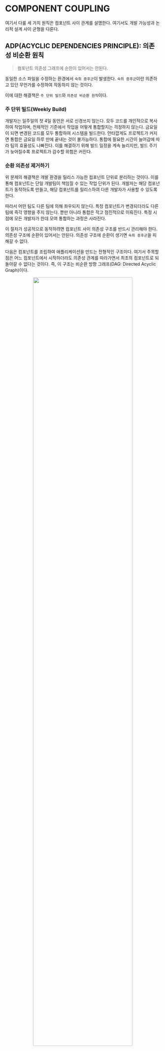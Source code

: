 # COMPONENT COUPLING

여기서 다룰 세 가지 원칙은 컴포넌트 사이 관계를 설명한다. 여기서도 개발 가능성과 논리적 설계 사이 균형을 다룬다.

## ADP(ACYCLIC DEPENDENCIES PRINCIPLE): 의존성 비순환 원칙

> 컴포넌트 의존성 그래프에 순한이 있어서는 안된다.

동일한 소스 파일을 수정하는 환경에서 `숙취 증후군`이 발생한다. `숙취 증후군`이란 의존하고 있던 무언가를 수정하여 작동하지 않는 것이다.

이에 대한 해결책은 `주 단위 빌드`와 `의존성 비순환 원칙`이다.

### 주 단위 빌드(Weekly Build)

개발자는 일주일의 첫 4일 동안은 서로 신경쓰지 않는다. 모두 코드를 개인적으로 복사하여 작업하며, 전체적인 기준에서 작업을 어떻게 통합할지는 걱정하지 않는다. 금요일이 되면 변경된 코드를 모두 통합하여 시스템을
빌드한다. 안타깝게도 프로젝트가 커지면 통합은 금요일 하루 만에 끝내는 것이 불가능하다. 통합에 필요한 시간이 늘어감에 따라 팀의 효율성도 나빠진다. 이를 해결하기 위해 빌드 일정을 계속 늘리지만, 빌드 주기가
늦어질수록 프로젝트가 감수할 위험은 커진다.

### 순환 의존성 제거하기

위 문제의 해결책은 개발 환경을 릴리스 가능한 컴포넌트 단위로 분리하는 것이다. 이를 통해 컴포넌트는 단일 개발팀이 책임질 수 있는 작업 단위가 된다. 개발자는 해당 컴포넌트가 동작하도록 만들고, 해당 컴포넌트를
릴리스하여 다른 개발자가 사용할 수 있도록 한다.

따라서 어떤 팀도 다른 팀에 의해 좌우되지 않는다. 특정 컴포넌트가 변경되더라도 다른 팀에 즉각 영향을 주지 않는다. 뿐만 아니라 통합은 작고 점진적으로 이뤄진다. 특정 시점에 모든 개발자가 한데 모여 통합하는
과정은 사라진다.

이 절차가 성공적으로 동작하려면 컴포넌트 사이 의존성 구조를 반드시 관리해야 한다. 의존성 구조에 순환이 있어서는 안된다. 의존성 구조에 순환이 생기면 `숙취 증후군`을 피해갈 수 없다.

다음은 컴포넌트를 조립하여 애플리케이션을 만드는 전형적인 구조이다. 여기서 주목할 점은 어느 컴포넌트에서 시작하더라도 의존성 관계를 따라가면서 최초의 컴포넌트로 되돌아갈 수 없다는 것이다. 즉, 이 구조는 비순환
방향 그래프(DAG: Directed Acyclic Graph)이다.

<div align="center">
<img src="img/component_diagram.png" width="80%">
</div>

Presenters를 담당하는 팀에서 이 컴포넌트의 새 릴리스를 만들면 View와 Main 컴포넌트에 영향을 받는다. 이 두 컴포넌트를 개발하는 개발자라면 Presenters의 새로운 릴리스와 자신의 작업물을 언제
통합할지 결정해야 한다.

또한 Main은 새로 릴리스되더라도 시스템에 영향받는 컴포넌트가 전혀 없다는 사실에 주목하자. 즉, Main이 변경되더라도 미치게 되는 영향은 거의 작다는 의미이다.

Presenters 컴포넌트를 만드는 개발자가 이를 테스트하려면, 현재 사용중인 버전의 Interactors와 Entities를 이용해 Presenters 자체 버전을 빌드하면 된다. 나머지 컴포넌트와는 전혀 관련이
없다. 즉, 해당 개발자는 테스트를 구성할 때 대체로 적은 노력이 든다는 뜻이다.

시스템 전체를 릴리스할 때가 오면 절차는 상향식으로 진행된다. 먼저 Entities 컴포넌트를 컴파일하고, 테스트하고, 릴리스한다. 그러고 Database와 Interactors도 동일한 과정을 거친다. Main은
마지막에 처리한다. 이처럼 컴포넌트 간 의존성을 파악하고 있으면 시스템을 빌드하는 방법을 알 수 있다.

### 순환이 컴포넌트 의존성 그래프에 미치는 영향

새로운 요구사항이 발생해 Entities에 포함된 클래스 하나가 Authorizer에 포함된 클래스 하나를 사용하도록 변경할 수밖에 없다고 가정하자.

<div align="center">
<img src="img/dependency_cycle.png" width="80%">
</div>

이렇게 되면 순환 의존성이 발생한다. Database 컴포넌트를 만드는 개발자는 컴포넌트를 릴리스하려면 Entities 컴포넌트와 반드시 호환되어야 한다. 하지만 Entities 컴포넌트에 순환이 있으므로,
Database 컴포넌트는 또한 Authorizer와도 호환되어야 한다. 그러나 Authorizer는 Interactors에 의존한다. 이로 인해 Database는 릴리스하기 훨씬 어려워진다. Entities,
Authorizer, Interactors는 사실상 하나의 컴포넌트가 되어버린다.

Entities 컴포넌트를 테스트할 때도 Authorizer와 Interactors까지도 반드시 빌드하고 통합해야 한다.

이처럼 순환이 생기면 컴포넌트 분리하기가 상당히 어려워진다. 테스트도 어려워지며, 에러도 쉽게 발생한다. 더욱이 모듈의 개수가 늘어감에 따라 빌드 관련 이슈는 기하급수적으로 증가한다. 또한 순환이 생기면 어떤 순서로
빌드해야 올바른지 파악이 어려워진다.

### 순환 끊기

컴포넌트 사이 순환을 끊고 의존성을 다시 DAG로 원상복구하는 일은 언제라도 가능한다.

1. DIP를 이용한다. 다음과 같이 User가 필요한 메서드를 제공하는 인터페이스를 생성한다. 그리고 이 인터페이스는 Entities에 위치시키고, Authorizer에서 이 인터페이스를 상속받아 의존성을 역전시켜
   순환을 끊을 수 있다.

<div align="center">
<img src="img/inverting_dependency.png" width="80%">
</div>

2. Entities와 Authorizer가 모두 의존하는 새로운 컴포넌트를 만든다. 그리고 두 컴포넌트가 모두 의존하는 클래스들을 새로운 컴포넌트로 이동시킨다.

<div align="center">
<img src="img/new_component.png" width="80%">
</div>

### 흐트러짐(Jitters)

두 번째 해결책은 요구사항이 변경되면 컴포넌트 구조도 변경될 수 있다는 사실이다. 의존성 구조는 서서히 흐트러지며 또 성장하므로, 의존성 구조에 순환이 발생하는지 항상 관찰해야 한다.

## SDP: 안정된 의존성 법칙

> 안정성의 방향으로(더 안정된 쪽에) 의존하라.

컴포넌트 중 일부는 변동성을 지니도록 설계된다. 변동성을 지니도록 설계한 컴포넌트는 언젠가 변경되리라고 예상한다.

변경이 쉽지 않은 컴포넌트가 변동이 예상되는 컴포넌트에 의존하게 만들면 안 된다. 한번 의존하게 되면 변동성이 큰 컴포넌트도 결국 변경이 어려워진다.

SRP(Stable Dependencies Principle)을 준수하면 변경하기 어려운 모듈이 변경하기 쉽게 만들어진 모듈에 의존하지 않도록 설계할 수 있다.

### 안정성

소프트웨어 컴포넌트르 변경하기 어렵게 만드는 데는 많은 요인이 존재하며, 예로는 크기, 복잡도, 간결함 등을 들 수 있다. 이러한 요인들은 무시하고, 좀 더 특이한 요인에 주목해보자. 소프트웨어 컴포넌트를 변경하기
어렵게 만드는 확실한 방법 중 하나는 수많은 컴포넌트가 해당 컴포넌트에 의존하게 만드는 것이다.

컴포넌트 X는 안정된 컴포넌트이다. 이 경우 X는 세 컴포넌트를 책임진다고 할 수 있다. X는 어디에도 의존하지 않으므로 X가 변경되도록 만들 수 있는 외적인 영향이 없다. 이 경우 X는 독립적이라고 한다.

<div align="center">
<img src="img/stable_component.png" width="80%">
</div>

Y는 불안정한 컴포넌트이다. 어떤 컴포넌트도 Y에 의존하지 않으므로 책임성이 없다고 할 수 있다. Y는 세 개의 컴포넌트에 의존하므로 변경이 발생할 수 있는 외부 요인이 세 가지이다. 이 경우 Y는 의존적이라고
한다.

<div align="center">
<img src="img/unstable_component.png" width="80%">
</div>

### 안정성 지표

컴포넌트로 들어오고 나가는 의존성 개수를 세어 보는 방식으로 컴포넌트의 안정성 측정을 할 수 있다. 이를 통해 컴포넌트가 위치상 어느 정도의 안정성을 가지는지 계산할 수 있다.

* *Fan-in*: 안으로 들어오는 의존성. 이 지표는 컴포넌트 내부 클래스에 의존하는 컴포넌트 외부의 클래스 개수를 나타낸다.
* *Fan-out*: 바깥으로 나가는 의존성. 이 지표는 컴포넌트 외부의 클래스에 의존하는 컴포넌트 내부의 클래스 개수를 나타낸다.
* *I(불안정성)*: *I = Fan-out / (Fan-in + Fan-out)*. 이 지표는 [0, 1] 범위를 갖는다. *I=0*이면 안정된 컴포넌트이며 *I=1*이면 불안정한 컴포넌트라는 뜻이다.

*Fan-in*과 *Fan-out* 지표는 특정 컴포넌트 내부의 클래스에 의존하는, 컴포넌트 외부에 위치한 클래스의 개수를 세어 계산할 수 있다.

<div align="center">
<img src="img/stable_example.png" width="80%">
</div>

Cc 컴포넌트의 안정성을 계산해보자. Cc 내부의 클래스에 의존하며 Cc 외부에 있는 클래스는 3개이다. 따라서 *Fan-in = 3*이다. 소스 파일이 클래스당 하나가 되도록 구조화하면 *I* 지표는 쉽게 계산할
수 있다. 자바의 경우 *I* 지표는 import 구문과 완전한 클래스 이름의 개수를 세어 계산할 수 있다.

*I=1*이면 어떤 컴포넌트도 해당 컴포넌트에 의존하지 않지만(*Fan-in = 0*), 해당 컴포넌트는 다른 컴포넌트에 의존한다(*Fan-out > 0*)는 뜻이다. 이는 컴포넌트가 가질 수 있는 최고로 불안정한
상태이다. 이 컴포넌트가 다른 컴포넌트에 의존한다는 사실은 언젠가 해당 컴포넌트를 변경해야 할 이유가 있다는 뜻이다.

반대로 *I=0*이면 해당 컴포넌트에 의존하는 다른 컴포넌트가 있지만(*Fan-in > 0*), 해당 컴포넌트 자체는 다른 컴포넌트에 의존하지 않는다(*Fan-out = 0*)는 뜻이다. 이러한 컴포넌트는 다른
컴포넌트를 책임지며 독립적이다. 따라서 최고로 안정된 상태라 볼 수 있다. 해당 컴포넌트는 변경하기 어렵지만, 해당 컴포넌트를 변경하도록 강제하는 의존성은 갖지 않는다.

SDP에서 컴포넌트의 *I* 지표는 그 컴포넌트가 의존하는 다른 컴포넌트들의 *I*보다 커야 한다고 말한다. 즉, 의존성 방향으로 갈수록 *I* 지표 값이 감소해야 한다.

### 모든 컴포넌트가 안정적이여야 하는 것은 아니다

모든 컴포넌트가 최고로 안정적인 시스템이라면 변경이 불가능하다. 이는 바람직한 상황이 아니다. 컴포넌트 구조를 설계할 때 기대하는 것은 불안정한 컴포넌트도 있고 안정된 컴포넌트도 존재하는 상태이다. 다음 다이어그램은
세 컴포넌트로 구성된 시스템이 가질 수 있는 이상적인 구조이다.

<div align="center">
<img src="img/ideal_conf_with_components.png" width="80%">
</div>

위쪽에는 변경 가능한 컴포넌트가 보이고, 아래의 안정된 컴포넌트에 의존한다. 다이어그램에서 불안정한 컴포넌트는 관례적으로 위쪽에 두는데, 이렇게 위치하는 경우 위로 향하는 화살표가 있으면 SDP를 위배(ADP도
위반)하는 상태가
되는 것을 바로 알 수 있다.

다음 다이어그램은 SDP가 위배되는 것을 보여준다. Flexible은 변경하기 쉽도록 설계한 컴포넌트이다.

<div align="center">
<img src="img/sdp_violation.png" width="80%">
</div>

Stable 컴포넌트에서 작업하던 개발자가 Flexible에 의존성을 걸게 되었다. 이로 인해 SDP를 위배하는데, Stable의 *I* 지표는 Flexible의 *I* 지표보다 더 작기 때문이다. Flexible은
변경하기 어렵게 되었다.

이 문제를 해결하려면 Stable의 Flexible에 대한 의존성을 끊어야 한다. 만약 Stable 내부 클래스가 Flexible 내부 클래스 C를 사용한다고 가정해보자.

<div align="center">
<img src="img/stable_use_c_within_flexible.png" width="80%">
</div>

DIP를 도입하면 이 문제를 해결할 수 있다. 인터페이스를 생성한 후 UServer에 넣는다. 이 때 US 인터피에스에 U가 사용하는 메서드가 모두 선언되어 있어야 한다. 그 다음 C가 해당 인터페이스를 구현하도록
만든다. 이를 통해 Flexible에 대한 의존성을 끊을 수 있고 두 컴포넌트는 모두 UServer에 의존하도록 강제한다. UServer는 매우 안정된 상태이며(*I=0*), Flexible은 자신에게 맞는
불안정성(*I=1*)을 그대로 유지할 수 있다. 이제 모든 의존성은 *I*가 감소하는 방향으로 향한다.

<div align="center">
<img src="img/c_implements_the_interface_class_us.png" width="80%">
</div>

### 추상 컴포넌트

오로지 인터페이스만 포함하는 컴포넌트(UServer)를 생성하느 방식이 이상할 수 있지만, 실제로는 많이 사용되는 전략이다. 이러한 추상 컴포넌트는 상당히 안정적이며, 덜 안정적인 컴포넌트가 의존할 수 있는 이상적인
대상이다.

## SAP: 안정된 추상화 원칙

> 컴포넌트는 안정된 정도만큼만 추상화되어야 한다.

### 고수준 정책을 어디에 위치시켜야 하는가?

시스템에는 고수준 아키텍처나 정책 결정과 관련된 소프트웨어 같은 자주 변경되어서는 안 되는 소프트웨어도 있다. 따라서 시스템에서 고수준 정책을 캡슐화하는 소프트웨어는 반드시 안정된 컴포넌트(*I=0*)에 위치해야
한다. 불안정한 컴포넌트(*I=1*)는 반드시 변동성이 큰 소프트웨어, 즉 쉽고 빠르게 변경될 수 있는 소프트웨어만 포함해야 한다.

하지만 고수준 정책을 안정된 컴포넌트에 위치시키면, 그 정책을 포함하는 소스 코드는 수정하기 어려워진다. OCP를 통해 컴포넌트가 안정된 상태이면서도(*I=0*) 동시에 변경에 대응할 수 있도록 유연하게 만들 수
있다.

### 안정된 추상화 원칙

SAP는 안정성과 추상화 정도(abstractness) 사이의 관계를 정의한다. 이 원칙은 안정된 컴포넌트는 추상 컴포넌트여야 한다는 의미이다. 다르게 말하면, 불안정한 컴포넌트는 반드시 구체 컴포넌트여야 한다는
뜻이다.

따라서 안정적인 컴포넌트라면 반드시 인터페이스와 추상 클래스로 구성되어 쉽게 확장할 수 있어야 한다. 안정된 컴포넌트가 확장이 가능해지면 유연성을 얻게 되고 아키텍처를 과도하게 제약하지 않는다.

SAP와 SDP를 결합하면 컴포넌트에 대한 DIP나 마찬가지가 된다. 실제로 SDP에서는 의존성이 반드시 안정성의 방향으로 향해야 한다고 말하며, SAP에서는 안정성이 결국 추상화를 의미한다고 말하기 떄문이다. 즉,
의존성의 방향은 추상화의 방향으로 향하게 된다.

하지만 DIP는 클래스에 대한 원칙이며 클래스의 경우 중간은 존재하지 않는다. 즉, 클래스는 추상적이거나 아니거나, 둘 중 하나이다. SDP와 SAP의 조합은 컴포넌트에 대한 원칙이며, 컴포넌트는 어떤 부분은
추상적이면서 다른 부분은 안정적일 수 있다.

### 추상화 정도 측정하기

*A* 지표는 컴포넌트의 추상화 정도를 측정한 값이다. 이 값은 컴포넌트의 클래스 총 수 대비 인터페이스와 추상 클래스의 개수를 단순 계산한 값이다.

* *Nc*: 컴포넌트의 클래스 개수
* *Na*: 컴포넌트의 추상 클래스와 인터페이스의 개수
* *A*: 추상화 정도. *A = Na / Nc*

*A* 지표는 0과 1 사이 값을 갖는다. *A*가 0이면 컴포넌트에 추상 클래스가 하나도 없다는 뜻이다. *A*가 1이면 컴포넌트는 오로지 추상 클래스만을 포함한다는 뜻이다.

### 주계열

이제 안정성(*I*)과 추상화 정도(*A*) 사이 관계를 정의해야 한다. *A*를 수직축에, *I*를 수평축에 두는 그래프를 그린다.

<div align="center">
<img src="img/i_a_graph.png" width="80%">
</div>

대체로 컴포넌트는 추상화와 안정화의 정도가 다양하다. 예를 들어 추상 클래스는 흔히 다른 추상 클래스로부터 파생해서 만들곤 한다. 이러한 파생 클래스는 추상적이지만 의존성을 가진다. 따라서 이 클래스는 추상적이지만
안정적인 것은 아니다. 의존성으로 인해 안정성이 감소하기 때문이다.

*A/I* 그래프 상 컴포넌트가 위치할 수 있는 합리적인 지점을 정의하는 궤적이 있다. 이 궤적은 컴포넌트가 절대 위치해서는 안 되는 영역, 다시 말해 배제할 구역을 찾는 방식으로 추론할 수 있다.

<div align="center">
<img src="img/zones_of_exclusion.png" width="80%">
</div>

### The Zone of Pain

(0, 0) 주변 구역에 위치한 컴포넌트를 살펴보자. 이 컴포넌트는 매우 안정적이며 구체적이다. 이러한 컴포넌트는 뻣뻣한 상태이며 바람직한 상태가 아니다. 추상적이지 않으므로 확장할 수 없고, 안정적이므로 변경하기가
어렵다. 따라서 해당 구역은 배제해야 할 구역이며 Zone of Pain이라 부른다.

일부 소프트웨어 엔티티는 이 구역에 위치하곤 한다. 데이터베이스 스키마가 한 예이다. 데이터베이스 스키마는 변동성이 높고, 극단적으로 구체적이며, 많은 컴포넌트가 여기에 의존한다. 이러한 이유로 OO 애플리케이션과
데이터베이스 사이 위치한 인터페이스는 관리하기 어려우며, 스키마가 변경되면 고통을 수반한다.

다른 예로 유틸리티 라이브러리를 들 수 있다. 이러한 라이브러리는 *I* 지표가 1이라도, 실제로는 변동성이 거의 없다. 예를 들어 String 컴포넌트를 생각해보자. 이 컴포넌트에 속한 클래스는 모두 구체
클래스다. 하지만 이 컴포넌트는 광범위하게 사용되고 있기 때문에 수정해버리면 혼란을 초래할 수 있다. 따라서 String은 변동성이 없다.

변동성이 없는 컴포넌트는 (0, 0) 구역에 위치해도 해롭지 않다. 이러한 이유로 Zone of Pain에서 문제가 되는 경우는 소프트웨어 컴포넌트이다. 이 구역에 위치한 컴포넌트가 변동성이 크면 클수록 수반되는
고통은 더욱 고통스럽다.

### The Zone of Uselessness

(1, 1) 주변 컴포넌트를 생각해보자. 여기 위치한 컴포넌트는 최고로 추상적이지만, 누구도 이 컴포넌트에 의존하지 않기 때문이다. 이러한 컴포넌트는 쓸모가 없기 때문에 Zone of Uselessness이라
부른다.

### 배제 구역 벗어나기

따라서 변동성이 큰 컴포넌트 대부분은 두 배제 구역으로부터 가능한 멀리 떨어뜨려야 한다. 가장 멀리 떨어진 점의 궤적은 (1, 0)과 (0, 1)을 잇는 선분이다. 이 선분을 주계열(Main Sequence)라
부른다.

주계열에 위치한 컴포넌트는 자신의 안정성에 비해 `너무 추상적`이지도 않고, 추상화 정도에 비해 `너무 불안정`하지도 않다. 컴포넌트가 추상화된 수준에 어울릴 정도로만 다른 컴포넌트가 의존하며, 구체화된 수준에
어울릴 정도로만 다른 컴포넌트에 의존한다.

컴포넌트가 위치할 수 있는 가장 바람직한 지점은 주계열의 두 종점이다. 현실적으로 이는 불가능하므로 주계열에 가깝게 위치할 때 가장 이상적이다.

### 주계열과의 거리

여기서 세 번째 지표가 도출된다. 컴포넌트가 주계열 가까이 있는 것이 바람직하다면, 이 같은 이상적인 상태로부터 컴포넌트가 얼마나 떨어져 있는지 측정하는 지표를 만들어 볼 수 있다.

* *D*: 거리. D = |A + I - 1|. 이 지표의 유효범위는 [0, 1]이다. *D*가 0이면 컴포넌트가 주계열 가까이 위치한다는 뜻이며, 1이면 주계열로부터 가장 멀리 위치한다는 뜻이다.

이를 계산하여 설계를 통계적으로 분석할 수 있게 된다. 컴포넌트에 대한 *D* 지표의 평균과 분산을 구한다. 주계열에 일치하도록 설계되었다면 평균과 분산은 0에 가까워진다. 그리고
분산은 `관리 한계(control limit)`를 결정하기 위한 목적으로 사용할 수 있다.

다음 그림에서 보듯이 대부분의 컴포넌트가 주계열을 따라 위치하지만 일부 컴포넌트는 표준편차가 1(Z=1)인 영역을 벗어나 있다. 이처럼 이상한 컴포넌트는 좀 더 면밀히 검토해볼 가치가 있다.

<div align="center">
<img src="img/scatterplot_of_the_components.png" width="80%">
</div>

*D* 지표를 활용하는 다른 방법으로, 각 컴포넌트의 *D* 값을 시간에 따라 그려볼 수 있다. 다음 그림을 보면 마지막 몇 개의 릴리스에서 Payroll 컴포넌트에 이상한 의존성이 조금씩 스며들어왔다는 사실을 알
수 있다. 이 도표에서 관리 한계는 D = 0.1인 지점이다.

<div align="center">
<img src="img/plot_of_d.png" width="80%">
</div>

## 결론

의존성 관리 지표는 설계의 의존성과 추상화 정도가 `훌륭한` 패턴이라고 생각하는 수준에 얼마나 잘 부합하는지를 측정한다.